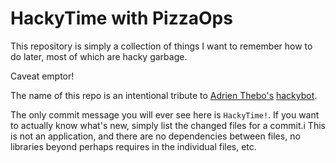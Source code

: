 # HackyTime with PizzaOps

This repository is simply a collection of things I want to remember how to do later, most of which are hacky garbage.

Caveat emptor!

The name of this repo is an intentional tribute to [Adrien Thebo's](https://twitter.com/nullfinch) [hackybot](https://github.com/adrienthebo/hackybot).

The only commit message you will ever see here is `HackyTime!`. If you want to actually know what's new, simply list the changed files for a commit.i
This is not an application, and there are no dependencies between files, no libraries beyond perhaps requires in the individual files, etc.

